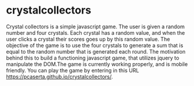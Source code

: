 # crystalcollectors

Crystal collectors is a simple javascript game. The user is given a random number and four crystals. Each crystal has a random value, and 
when the user clicks a crystal their scores goes up by this random value. The objective of the game is to use the four crystals to generate
a sum that is equal to the random number that is generated each round. The motivation behind this to build a functioning javascript game, 
that utilizes jquery to manipulate the DOM.The game is currently working properly, and is mobile friendly. You can play the game by entering in this URL https://pcaserta.github.io/crystalcollectors/.
